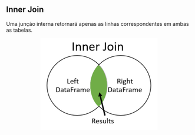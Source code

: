 ## Inner Join

Uma junção interna retornará apenas as linhas correspondentes em ambas as tabelas.


<div align='center'>
<img src="./../Images/innerJoin.png" height="250px">
</div>




